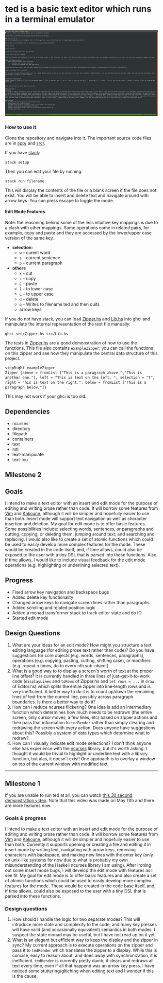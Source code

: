 # ted is a basic text editor which runs in a terminal emulator

![ted](https://github.com/alexgrejuc/ted/blob/master/ted.png)

### How to use it
Clone the repository and navigate into it. The important source code files are in [app/](app/) and [src/](src/).

If you have [stack](https://docs.haskellstack.org/en/stable/README/):

`stack setup`
    
 Then you can edit your file by running:
    
`stack run filename`

This will display the contents of the file or a blank screen if the file does not exist. You will be able to insert and delete text and navigate around with arrow keys. You can press escape to toggle the mode.

#### Edit Mode Features
Note: the reasoning behind some of the less intuitive key mappings is due to a clash with other mappings. Some operations come in related pairs, for example, copy and paste and they are accessed by the lower/upper case version of the same key.
  * **selection:**
    * `w` - curent word
    * `s` - current sentence
    * `p` - current paragraph
  * **others**
    * `x` - cut
    * `c` - copy
    * `C` - paste
    * `l` - to lower case
    * `L` - to upper case
    * `d` - delete 
    * `q` - Writes to filename.ted and then quits
    * arrow keys
   
If you do not have stack, you can load [Zipper.hs](src/Zipper.hs) and [Lib.hs](src/Lib.hs) into ghci and manipulate the internal representation of the text file manually: 

`ghci src/Zipper.hs src/Lib.hs`

The tests in [Zipper.hs](src/Zipper.hs) are a good demonstration of how to use the functions. This file also contains `exampleZipper`; you can call the functions on this zipper and see how they manipulate the central data structure of this project.

```
stepRight exampleZipper 
Zipper {above = fromList ["This is a paragraph above.","This is another one."], left = "This is text on the left. ", selection = "T", right = "his is text on the right.", below = fromList ["This is a paragraph below."]}
```

This may not work if your ghci is too old.

## Dependencies
- ncurses
- directory
- filepath
- containers
- text
- mtl
- text-manipulate
- text-icu

## Milestone 2
## Goals
I intend to make a text editor with an insert and edit mode for the purpose of editing and writing prose rather than code. It will borrow some features from [Vim](https://en.wikipedia.org/wiki/Vim_(text_editor)) and [Kakoune](https://kakoune.org/), although it will be simpler and hopefully easier to use than both. Insert mode will support text navigation as well as character insertion and deletion. My goal for edit mode is to offer basic features. Some possibilities include: selecting words, sentences, or paragraphs and cutting, copying, or deleting them; jumping around text; and searching and replacing. I would also like to create a set of atomic functions which could be used to easily develop more complex features for the mode. These would be created in the code itself, and, if time allows, could also be exposed to the user with a tiny DSL that is parsed into these functions. Also, if time allows, I would like to include visual feedback for the edit mode operations (e.g. highlighting or underlining selected text).

## Progress
  * Fixed arrow key navigation and backspace bugs
  * Added delete key functionality
  * Changed arrow keys to navigate screen lines rather than paragraphs
  * Added scrolling and related position logic
  * Added a monad transformer stack to track editor state and do IO
  * Started edit mode
  
## Design Questions
1. What are your ideas for an edit mode? How might you structure a text editing language (for editing prose text rather than code)? Do you have suggestions for core objects (e.g. words, sentences, paragraphs), operations (e.g. copying, pasting, cutting, shifting case), or modifiers (e.g. repeat n times, do to every nth sub-object).
2. What is a good way to to display a screen's worth of text at the proper line offset? It is currently handled in three lines of just-get-it-to-work code (`displayLines` and `toRows` of Zipper.hs and `let rows = ...` in `draw` of Editor.hs) which splits the entire zipper into line-length rows and is _very_ inefficient. A better way to do it is to count up/down the remaining lines of text from the current line, possibly across paragraph boundaries. Is there a better way to do it?
3. How can I reduce ncurses flickering? One idea is add an intermediary function which determines how much needs to be redrawn (the entire screen, only cursor moves, a few lines, etc) based on zipper actions and then pass that information to `tedRender` rather than simply clearing and redrawing the screen with every action. Does anyone have suggestions about this? Possibly a system of data types which determine what to redraw? 
4. How can I visually indicate edit mode selections? I don't think anyone else has experience with the [ncurses](https://hackage.haskell.org/package/ncurses-0.2.16/docs/UI-NCurses.html) library, but it's worth asking. I thought it would be trivial to highlight or underline text with a library function, but alas, it doesn't exist! One approach is to overlay a window on top of the current window with modified text.


--- 

## Milestone 1
If you are unable to run ted at all, you can watch [this 30 second demonstration video](https://media.oregonstate.edu/media/t/0_kenf40lk). Note that this video was made on May 11th and there are more features now.

### Goals & progress
I intend to make a text editor with an insert and edit mode for the purpose of editing and writing prose rather than code. It will borrow some features from [Vim](https://en.wikipedia.org/wiki/Vim_(text_editor)) and [Kakoune](https://kakoune.org/), although it will be simpler and hopefully easier to use than both. Currently it supports opening or creating a file and editing it in insert mode by writing text, navigating with arrow keys, removing characters with backspace, and making new lines with the enter key (only on unix-like systems for now due to what is probably my own misunderstanding of the Haskell ncurses library I am using). After ironing out some insert mode bugs, I will develop the edit mode with features as I see fit. My goal for edit mode is to offer basic features and also create a set of atomic functions which could be used to easily develop more complex features for the mode. These would be created in the code base itself, and, if time allows, could also be exposed to the user with a tiny DSL that is parsed into these functions.

### Design questions
1. How should I handle the logic for two separate modes? This will introduce more state and complexity to the code, and many key presses will have valid (and occasionally equivalent) semantics in both modes. I suspect the state monad may be useful, but I have not read up on it yet.
2. What is an elegant but efficient way to keep the display and the zipper in sync? My current approach is to execute operations on the zipper and pass it to `tedRender` which translates the zipper to a display. While this is concise, easy to reason about, and does away with synchronization, it is inefficient. `tedRender` is currently pretty dumb; it clears and redraws all text every time, even if all that happend was an arrow key press. I have noticed some stuttering/gltiching when editing text and I wonder if this is the cause.
